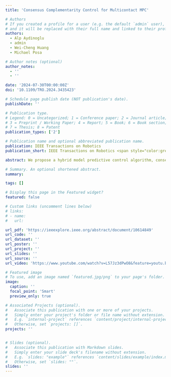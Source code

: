 ```yaml
---
title: 'Consensus Complementarity Control for Multicontact MPC'

# Authors
# If you created a profile for a user (e.g. the default `admin` user), write the username (folder name) here
# and it will be replaced with their full name and linked to their profile.
authors:
  - Alp Aydinoglu
  - admin
  - Wei-Cheng Huang
  - Michael Posa

# Author notes (optional)
author_notes:
  - ''
  - ''

date: '2024-07-30T00:00:00Z'
doi: '10.1109/TRO.2024.3435423'

# Schedule page publish date (NOT publication's date).
publishDate: ''

# Publication type.
# Legend: 0 = Uncategorized; 1 = Conference paper; 2 = Journal article;
# 3 = Preprint / Working Paper; 4 = Report; 5 = Book; 6 = Book section;
# 7 = Thesis; 8 = Patent
publication_types: ['2']

# Publication name and optional abbreviated publication name.
publication: IEEE Transactions on Robotics
publication_short: IEEE Transactions on Robotics <span style="color:green"> **([IEEE RAS TC] (https://www.tcoptrob.org/news/2025-04-16-best-paper/) Best Paper Award 2024])** </span>

abstract: We propose a hybrid model predictive control algorithm, consensus complementarity control, for systems that make and break contact with their environment. Many state-of-the-art controllers for tasks, which require initiating contact with the environment, such as locomotion and manipulation, require a priori mode schedules or are too computationally complex to run at real-time rates. We present a method based on the alternating direction method of multipliers that is capable of high-speed reasoning over potential contact events. Via a consensus formulation, our approach enables parallelization of the contact scheduling problem. We validate our results on five numerical examples, including four high-dimensional frictional contact problems, and a physical experimentation on an underactuated multicontact system. We further demonstrate the effectiveness of our method on a physical experiment accomplishing a high-dimensional, multicontact manipulation task with a robot arm.

# Summary. An optional shortened abstract.
summary:

tags: []

# Display this page in the Featured widget?
featured: false

# Custom links (uncomment lines below)
# links:
# - name:
#   url: 

url_pdf: 'https://ieeexplore.ieee.org/abstract/document/10614849'
url_code: ''
url_dataset: ''
url_poster: ''
url_project: ''
url_slides: ''
url_source: ''
url_video: 'https://www.youtube.com/watch?v=L57Jz3dPwO8&feature=youtu.be'

# Featured image
# To use, add an image named `featured.jpg/png` to your page's folder.
image:
  caption: ''
  focal_point: 'Smart'
  preview_only: true

# Associated Projects (optional).
#   Associate this publication with one or more of your projects.
#   Simply enter your project's folder or file name without extension.
#   E.g. `internal-project` references `content/project/internal-project/index.md`.
#   Otherwise, set `projects: []`.
projects: ''


# Slides (optional).
#   Associate this publication with Markdown slides.
#   Simply enter your slide deck's filename without extension.
#   E.g. `slides: "example"` references `content/slides/example/index.md`.
#   Otherwise, set `slides: ""`.
slides: ''
---
```

